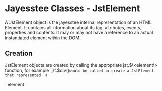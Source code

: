 # Jayesstee Classes - JstElement

A JstElement object is the jayesstee internal representation of
an HTML Element. It contains all information about its tag, attributes,
events, properties and contents. It may or may not have a reference to
an actual instantiated element within the DOM.

## Creation

JstElement objects are created by calling the appropriate jst.$\<element\> function,
for example `jst.$div()` would be called to create a JstElement that represented 
a `<div></div>` element.

